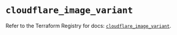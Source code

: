# `cloudflare_image_variant`

Refer to the Terraform Registry for docs: [`cloudflare_image_variant`](https://registry.terraform.io/providers/cloudflare/cloudflare/5.10.0/docs/resources/image_variant).
